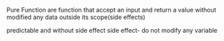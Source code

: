

Pure Function are function that accept an input and  return a value without modified any data outside its scope(side effects)

predictable and without side effect
side effect- do not modify any variable